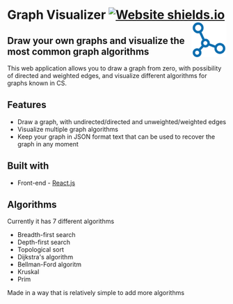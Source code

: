 # Graph Visualizer [![Website shields.io](https://img.shields.io/website-up-down-green-red/http/shields.io.svg)](https://gonzalopereira.github.io/graph-visualizer/)<img align="right" src="public/images/logo.png" alt="Logo" width="80" height="80" >


## Draw your own graphs and visualize the most common graph algorithms

This web application allows you to draw a graph from zero, with possibility of directed and weighted edges, and visualize different algorithms for graphs known in CS.

## Features
- Draw a graph, with undirected/directed and unweighted/weighted edges
- Visualize multiple graph algorithms
- Keep your graph in JSON format text that can be used to recover the graph in any moment

## Built with
- Front-end - [React.js](https://reactjs.org/)

## Algorithms
Currently it has 7 different algorithms
- Breadth-first search
- Depth-first search
- Topological sort
- Dijkstra's algorithm
- Bellman-Ford algoritm
- Kruskal
- Prim

Made in a way that is relatively simple to add more algorithms
